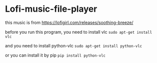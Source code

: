 # Lofi-music-file-player

this music is from https://lofigirl.com/releases/soothing-breeze/

before you run this program, you need to install vlc 
``` sudo apt-get install vlc ```

and you need to install python-vlc
``` sudo apt-get install python-vlc ```

or you can install it by pip
``` pip install python-vlc ```
